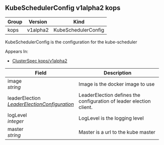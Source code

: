 ## KubeSchedulerConfig v1alpha2 kops

Group        | Version     | Kind
------------ | ---------- | -----------
kops | v1alpha2 | KubeSchedulerConfig



KubeSchedulerConfig is the configuration for the kube-scheduler

<aside class="notice">
Appears In:

<ul> 
<li><a href="#clusterspec-v1alpha2-kops">ClusterSpec kops/v1alpha2</a></li>
</ul></aside>

Field        | Description
------------ | -----------
image <br /> *string*    | Image is the docker image to use
leaderElection <br /> *[LeaderElectionConfiguration](#leaderelectionconfiguration-v1alpha2-kops)*    | LeaderElection defines the configuration of leader election client.
logLevel <br /> *integer*    | LogLevel is the logging level
master <br /> *string*    | Master is a url to the kube master

